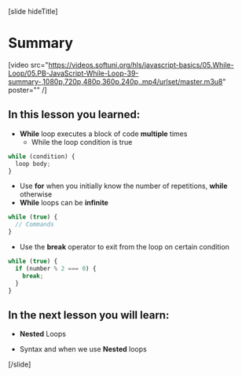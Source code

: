 [slide hideTitle]
# Summary

[video src="https://videos.softuni.org/hls/javascript-basics/05.While-Loop/05.PB-JavaScript-While-Loop-39-summary-,1080p,720p,480p,360p,240p,.mp4/urlset/master.m3u8" poster="" /]


## In this lesson you learned:

- **While** loop executes a block of code **multiple** times
   - While the loop condition is true

```js
while (condition) {
  loop body;
}
```
- Use **for** when you initially know the number of repetitions, **while** otherwise
- **While** loops can be **infinite**
```js
while (true) {
  // Commands
}
```

   - Use the **break** operator to exit from the loop on certain condition
```js
while (true) {
  if (number % 2 === 0) {
    break;
  }
}
```

## In the next lesson you will learn:

- **Nested** Loops

- Syntax and when we use **Nested** loops

[/slide]
